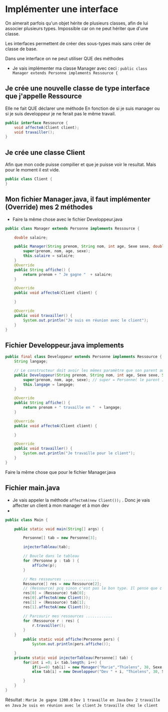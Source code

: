 # Implémenter une interface

On aimerait parfois qu'un objet hérite de plusieurs classes, afin de lui associer plusieurs types.
Impossible car on ne peut hériter que d'une classe.

Les interfaces permettent de créer des sous-types mais sans créer de classe de base.

Dans une interface on ne peut utiliser QUE des méthodes

- Je vais implémenter ma classe Manager avec ceci :
`public class Manager extends Personne implements Ressource {`

## Je crée une nouvelle classe de type interface que j'appelle Ressource

Elle ne fait QUE déclarer une méthode
En fonction de si je suis manager ou si je suis developpeur je ne ferait pas le même travail.

```java
public interface Ressource {
    void affecteA(Client client);
    void travailler();
}
```

## Je crée une classe Client
Afin que mon code puisse compilier et que je puisse voir le resultat. Mais pour le moment il est vide.
```java
public class Client {
}
```

## Mon fichier Manager.java, il faut implémenter (Override) mes 2 méthodes 

- Faire la même chose avec le fichier Developpeur.java

```java
public class Manager extends Personne implements Ressource {

    double salaire;

    public Manager(String prenom, String nom, int age, Sexe sexe, double salaire) {
        super(prenom, nom, age, sexe);
        this.salaire = salaire;
    }
    @Override
    public String affiche() {
        return prenom + " Je gagne "  + salaire;
    }

    @Override
    public void affecteA(Client client) {

    }

    @Override
    public void travailler() {
        System.out.println("Je suis en réunion avec le client");
    }
}
```
## Fichier Developpeur.java implements

```java
public final class Developpeur extends Personne implements Ressource {
    String langage;

    // Le constructeur doit avoir les mêmes paramètre que son parent au minimum
    public Developpeur(String prenom, String nom, int age, Sexe sexe, String langage) {
        super(prenom, nom, age, sexe); // super = Personne( le parent )
        this.langage = langage;
    }

    @Override
    public String affiche() {
        return prenom + " travaille en "  + langage;
    }

    @Override
    public void affecteA(Client client) {

    }

    @Override
    public void travailler() {
        System.out.println("Je travaille pour le client");
    }
}
```

Faire la même chose que pour le fichier Manager.java

## Fichier main.java

- Je vais appeler la méthode `affecteA(new Client());` . Donc je vais affecter un client à mon manager et à mon dev
- 

```java
public class Main {

    public static void main(String[] args) {

        Personne[] tab = new Personne[3];

        injecterTableau(tab);

        // Boucle dans le tableau
        for (Personne p : tab ) {
            affiche(p);
        }

        // Mes ressources ................
        Ressource[] res = new Ressource[2];
        // (Ressource) pcq sinon c'est pas le bon type. Il pense que c'est Personne
        res[0] = (Ressource) tab[0];
        res[0].affecteA(new Client());
        res[1] = (Ressource) tab[1];
        res[1].affecteA(new Client());

        // Parcourir mes ressources ............
        for (Ressource r : res) {
            r.travailler();
        }
    }
        public static void affiche(Personne pers) {
            System.out.println(pers.affiche());

    }
    private static void injecterTableau(Personne[] tab) {
        for(int i =0; i< tab.length; i++) {
            if(i==0) tab[i] = new Manager("Marie","Thielens", 38, Sexe.FEMININ, 1200);
            else tab[i] = new Developpeur("Dev " + i, "Thielens", 30, Sexe.MASCULIN, "Java");

        }
    }
}
```

Résultat : 
`Marie Je gagne 1200.0`
`Dev 1 travaille en Java`
`Dev 2 travaille en Java`
`Je suis en réunion avec le client`
`Je travaille chez le client`